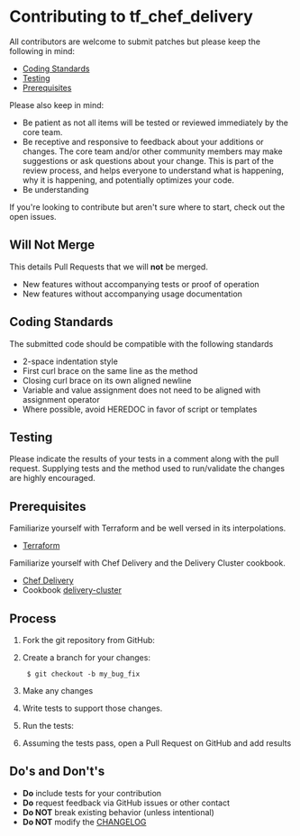 Contributing to tf_chef_delivery
==========================================

All contributors are welcome to submit patches but please keep the following in mind:

- [Coding Standards](#coding-standards)
- [Testing](#testing)
- [Prerequisites](#prerequisites)

Please also keep in mind:

- Be patient as not all items will be tested or reviewed immediately by the core team.
- Be receptive and responsive to feedback about your additions or changes. The core team and/or other community members may make suggestions or ask questions about your change. This is part of the review process, and helps everyone to understand what is happening, why it is happening, and potentially optimizes your code.
- Be understanding

If you're looking to contribute but aren't sure where to start, check out the open issues.

Will Not Merge
--------------
This details Pull Requests that we will **not** be merged.

- New features without accompanying tests or proof of operation
- New features without accompanying usage documentation

Coding Standards
----------------
The submitted code should be compatible with the following standards

- 2-space indentation style
- First curl brace on the same line as the method
- Closing curl brace on its own aligned newline
- Variable and value assignment does not need to be aligned with assignment operator
- Where possible, avoid HEREDOC in favor of script or templates

Testing
-------
Please indicate the results of your tests in a comment along with the pull request. Supplying tests and the method used to run/validate the changes are highly encouraged.

Prerequisites
-------------
Familiarize yourself with Terraform and be well versed in its interpolations.

- [Terraform](https://www.terraform.io/docs/index.html)

Familiarize yourself with Chef Delivery and the Delivery Cluster cookbook.

- [Chef Delivery](https://www.chef.io/delivery/)
- Cookbook [delivery-cluster](https://github.com/chef-cookbooks/delivery-cluster)

Process
-------
1. Fork the git repository from GitHub:

3. Create a branch for your changes:

        $ git checkout -b my_bug_fix

4. Make any changes

5. Write tests to support those changes.

6. Run the tests:

7. Assuming the tests pass, open a Pull Request on GitHub and add results


Do's and Don't's
----------------
- **Do** include tests for your contribution
- **Do** request feedback via GitHub issues or other contact
- **Do NOT** break existing behavior (unless intentional)
- **Do NOT** modify the [CHANGELOG](CHANGELOG)
